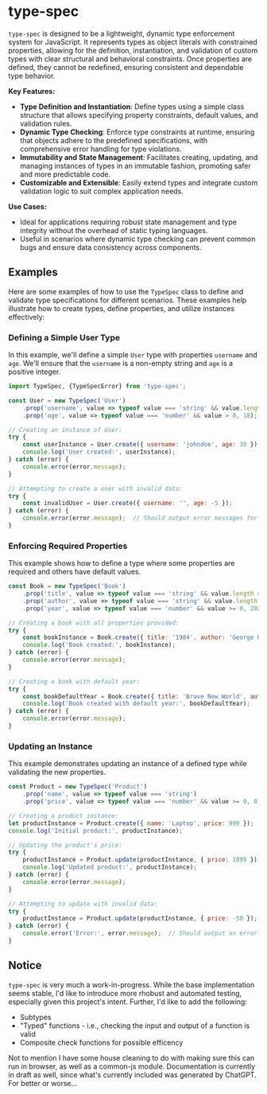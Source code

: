 # type-spec

`type-spec` is designed to be a lightweight, dynamic type enforcement system for JavaScript. It represents types as object literals with constrained properties, allowing for the definition, instantiation, and validation of custom types with clear structural and behavioral constraints. Once properties are defined, they cannot be redefined, ensuring consistent and dependable type behavior.

**Key Features:**
- **Type Definition and Instantiation**: Define types using a simple class structure that allows specifying property constraints, default values, and validation rules.
- **Dynamic Type Checking**: Enforce type constraints at runtime, ensuring that objects adhere to the predefined specifications, with comprehensive error handling for type violations.
- **Immutability and State Management**: Facilitates creating, updating, and managing instances of types in an immutable fashion, promoting safer and more predictable code.
- **Customizable and Extensible**: Easily extend types and integrate custom validation logic to suit complex application needs.

**Use Cases:**
- Ideal for applications requiring robust state management and type integrity without the overhead of static typing languages.
- Useful in scenarios where dynamic type checking can prevent common bugs and ensure data consistency across components.


## Examples

Here are some examples of how to use the `TypeSpec` class to define and validate type specifications for different scenarios. These examples help illustrate how to create types, define properties, and utilize instances effectively:

### Defining a Simple User Type

In this example, we'll define a simple `User` type with properties `username` and `age`. We'll ensure that the `username` is a non-empty string and `age` is a positive integer.

```javascript
import TypeSpec, {TypeSpecError} from 'type-spec';

const User = new TypeSpec('User')
    .prop('username', value => typeof value === 'string' && value.length > 0, 'defaultUser')
    .prop('age', value => typeof value === 'number' && value > 0, 18);

// Creating an instance of User:
try {
    const userInstance = User.create({ username: 'johndoe', age: 30 });
    console.log('User created:', userInstance);
} catch (error) {
    console.error(error.message);
}

// Attempting to create a user with invalid data:
try {
    const invalidUser = User.create({ username: '', age: -5 });
} catch (error) {
    console.error(error.message);  // Should output error messages for invalid username and age
}
```

### Enforcing Required Properties

This example shows how to define a type where some properties are required and others have default values.

```javascript
const Book = new TypeSpec('Book')
    .prop('title', value => typeof value === 'string' && value.length > 0)
    .prop('author', value => typeof value === 'string' && value.length > 0)
    .prop('year', value => typeof value === 'number' && value >= 0, 2021);

// Creating a book with all properties provided:
try {
    const bookInstance = Book.create({ title: '1984', author: 'George Orwell', year: 1949 });
    console.log('Book created:', bookInstance);
} catch (error) {
    console.error(error.message);
}

// Creating a book with default year:
try {
    const bookDefaultYear = Book.create({ title: 'Brave New World', author: 'Aldous Huxley' });
    console.log('Book created with default year:', bookDefaultYear);
} catch (error) {
    console.error(error.message);
}
```

### Updating an Instance

This example demonstrates updating an instance of a defined type while validating the new properties.

```javascript
const Product = new TypeSpec('Product')
    .prop('name', value => typeof value === 'string')
    .prop('price', value => typeof value === 'number' && value >= 0, 0);

// Creating a product instance:
let productInstance = Product.create({ name: 'Laptop', price: 999 });
console.log('Initial product:', productInstance);

// Updating the product's price:
try {
    productInstance = Product.update(productInstance, { price: 1099 });
    console.log('Updated product:', productInstance);
} catch (error) {
    console.error(error.message);
}

// Attempting to update with invalid data:
try {
    productInstance = Product.update(productInstance, { price: -50 });
} catch (error) {
    console.error('Error:', error.message);  // Should output an error message for invalid price
}
```

## Notice

`type-spec` is very much a work-in-progress. While the base implementation seems stable, I'd like to introduce more rhobust and automated testing, especially given this project's intent. Further, I'd like to add the following:

- Subtypes
- "Typed" functions - i.e., checking the input and output of a function is valid
- Composite check functions for possible efficency

Not to mention I have some house cleaning to do with making sure this can run in browser, as well as a common-js module. Documentation is currently in draft as well, since what's currently included was generated by ChatGPT. For better or worse...